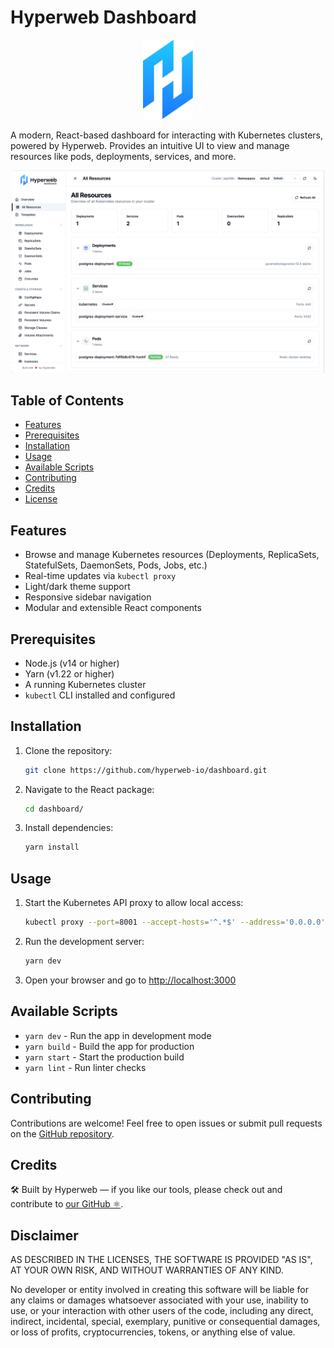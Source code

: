 # Hyperweb Dashboard

<p align="center" width="100%">
   <img src="https://raw.githubusercontent.com/hyperweb-io/.github/refs/heads/main/assets/logo.svg" alt="hyperweb" width="80"><br />
</p>

A modern, React-based dashboard for interacting with Kubernetes clusters, powered by Hyperweb. Provides an intuitive UI to view and manage resources like pods, deployments, services, and more.

<p align="center" width="100%">
   <img src="assets/screenshot.png" alt="hyperweb dashboard" width="500">
</p>

## Table of Contents

- [Features](#features)
- [Prerequisites](#prerequisites)
- [Installation](#installation)
- [Usage](#usage)
- [Available Scripts](#available-scripts)
- [Contributing](#contributing)
- [Credits](#credits)
- [License](#license)

## Features

- Browse and manage Kubernetes resources (Deployments, ReplicaSets, StatefulSets, DaemonSets, Pods, Jobs, etc.)
- Real-time updates via `kubectl proxy`
- Light/dark theme support
- Responsive sidebar navigation
- Modular and extensible React components

## Prerequisites

- Node.js (v14 or higher)
- Yarn (v1.22 or higher)
- A running Kubernetes cluster
- `kubectl` CLI installed and configured

## Installation

1. Clone the repository:
   ```bash
   git clone https://github.com/hyperweb-io/dashboard.git
   ```
2. Navigate to the React package:
   ```bash
   cd dashboard/
   ```
3. Install dependencies:
   ```bash
   yarn install
   ```

## Usage

1. Start the Kubernetes API proxy to allow local access:
   ```bash
   kubectl proxy --port=8001 --accept-hosts='^.*$' --address='0.0.0.0'
   ```
2. Run the development server:
   ```bash
   yarn dev
   ```
3. Open your browser and go to [http://localhost:3000](http://localhost:3000)

## Available Scripts

- `yarn dev` - Run the app in development mode
- `yarn build` - Build the app for production
- `yarn start` - Start the production build
- `yarn lint` - Run linter checks

## Contributing

Contributions are welcome! Feel free to open issues or submit pull requests on the [GitHub repository](https://github.com/hyperweb-io/dashboard).

## Credits

🛠 Built by Hyperweb — if you like our tools, please check out and contribute to [our GitHub ⚛️](https://github.com/hyperweb-io).

## Disclaimer

AS DESCRIBED IN THE LICENSES, THE SOFTWARE IS PROVIDED "AS IS", AT YOUR OWN RISK, AND WITHOUT WARRANTIES OF ANY KIND.

No developer or entity involved in creating this software will be liable for any claims or damages whatsoever associated with your use, inability to use, or your interaction with other users of the code, including any direct, indirect, incidental, special, exemplary, punitive or consequential damages, or loss of profits, cryptocurrencies, tokens, or anything else of value.
